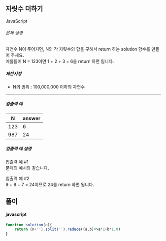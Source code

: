 ## 자릿수 더하기

JavaScript

###### 문제 설명

자연수 N이 주어지면, N의 각 자릿수의 합을 구해서 return 하는 solution 함수를 만들어 주세요.\
예를들어 N = 123이면 1 + 2 + 3 = 6을 return 하면 됩니다.

##### 제한사항

-   N의 범위 : 100,000,000 이하의 자연수

* * * * *

##### 입출력 예

| N | answer |
| --- | --- |
| 123 | 6 |
| 987 | 24 |

##### 입출력 예 설명

입출력 예 #1\
문제의 예시와 같습니다.

입출력 예 #2\
9 + 8 + 7 = 24이므로 24를 return 하면 됩니다.

## 풀이

#### javascript
```javascript
function solution(n){
    return (n+'').split('').reduce((a,b)=>a*1+b*1,0)
}
```